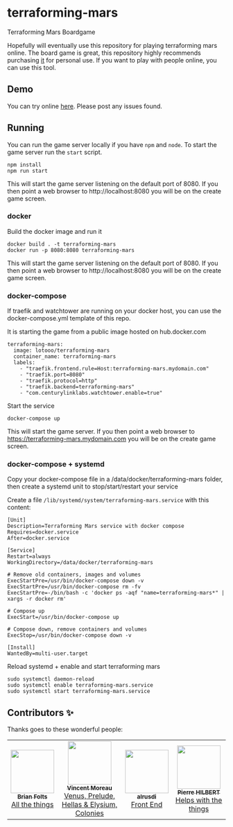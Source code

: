 # terraforming-mars

Terraforming Mars Boardgame

Hopefully will eventually use this repository for playing terraforming mars online. The board game is great, this repository highly recommends purchasing [it](https://www.amazon.com/Stronghold-Games-6005SG-Terraforming-Board/dp/B01GSYA4K2) for personal use. If you want to play with people online, you can use this tool.

## Demo

You can try online [here](https://terraforming-mars.herokuapp.com/). Please post any issues found.

## Running

You can run the game server locally if you have `npm` and `node`. To start the game server run the `start` script.

```
npm install
npm run start
```

This will start the game server listening on the default port of 8080. If you then point a web browser to http://localhost:8080 you will be on the create game screen.

### docker

Build the docker image and run it

```
docker build . -t terraforming-mars
docker run -p 8080:8080 terraforming-mars
```

This will start the game server listening on the default port of 8080. If you then point a web browser to http://localhost:8080 you will be on the create game screen.

### docker-compose

If traefik and watchtower are running on your docker host, you can use the docker-compose.yml template of this repo.

It is starting the game from a public image hosted on hub.docker.com

```
terraforming-mars:
  image: lotooo/terraforming-mars
  container_name: terraforming-mars
  labels:
    - "traefik.frontend.rule=Host:terraforming-mars.mydomain.com"
    - "traefik.port=8080"
    - "traefik.protocol=http"
    - "traefik.backend=terraforming-mars"
    - "com.centurylinklabs.watchtower.enable=true"
```

Start the service

```
docker-compose up
```

This will start the game server. If you then point a web browser to https://terraforming-mars.mydomain.com you will be on the create game screen.

### docker-compose + systemd

Copy your docker-compose file in a /data/docker/terraforming-mars folder, then create a systemd unit to stop/start/restart your service

Create a  file `/lib/systemd/system/terraforming-mars.service` with this content:

```
[Unit]
Description=Terraforming Mars service with docker compose
Requires=docker.service
After=docker.service

[Service]
Restart=always
WorkingDirectory=/data/docker/terraforming-mars

# Remove old containers, images and volumes
ExecStartPre=/usr/bin/docker-compose down -v
ExecStartPre=/usr/bin/docker-compose rm -fv
ExecStartPre=-/bin/bash -c 'docker ps -aqf "name=terraforming-mars*" | xargs -r docker rm'

# Compose up
ExecStart=/usr/bin/docker-compose up

# Compose down, remove containers and volumes
ExecStop=/usr/bin/docker-compose down -v

[Install]
WantedBy=multi-user.target
```

Reload systemd + enable and start terraforming mars

```
sudo systemctl daemon-reload
sudo systemctl enable terraforming-mars.service
sudo systemctl start terraforming-mars.service
```



## Contributors ✨

Thanks goes to these wonderful people:

<table>
  <tr>
    <td align="center">
      <a href="https://github.com/bafolts"><img src="https://avatars1.githubusercontent.com/u/2707843?v=3" width="100px;" alt=""/><br />
        <sub><b>Brian Folts</b></sub><br />All the things</a>
    </td>
    <td align="center">
      <a href="https://github.com/vincentneko"><img src="https://avatars1.githubusercontent.com/u/56086992?v=3" width="100px;" alt=""/><br />
        <sub><b>Vincent Moreau</b></sub><br />Venus, Prelude, Hellas & Elysium, Colonies</a>
    </td>
    <td align="center">
      <a href="https://github.com/alrusdi"><img src="https://avatars2.githubusercontent.com/u/394311?v=3" width="100px;" alt=""/><br />
        <sub><b>alrusdi</b></sub><br />Front End</a>
    </td>
    <td align="center">
      <a href="https://github.com/pierrehilbert"><img src="https://avatars0.githubusercontent.com/u/806950?v=3" width="100px;" alt=""/><br />
        <sub><b>Pierre HILBERT</b></sub><br />Helps with the things</a>
    </td>
  </tr>
</table>
